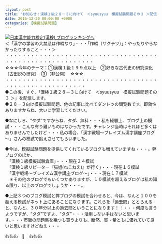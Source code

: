 ```yaml
---
layout: post
title: "お知らせ：漢検１級２８－３に向けて　＜syuusyuu　模擬試験問題その３ ＞配信"
date: 2016-12-20 00:00:00 +0900
categories: [模擬試験問題]
---
```


[![](/syuusyuu9701/assets/images/お知らせ：漢検１級２８－３に向けて-＜syuusyuu-模擬試験問題その３-＞配信-br_c_3028_1.gif)](http://blog.with2.net/link.php?1659096:3028 "日本漢字能力検定(漢検) ブログランキングへ")[日本漢字能力検定(漢検) ブログランキングへ](http://blog.with2.net/link.php?1659096:3028)  
＜「漢字の学習の大禁忌は作輟なり」・・・「作輟（サクテツ）」：やったりやらなかったりすること・・・＞  
・・・・・・・・・・・・・・・・・・・・・・・・・・・・・・・・・・・・・・・・・・・・・・・・・・・・・・・・・  
☆☆☆今年のテーマ：①漢検１級１９９点以上　②好きな古代史の研究深化（古田説の研究）　③（非公開）　☆☆☆　　  
・・・・・・・・・・・・・・・・・・・・・・・・・・・・・・・・・・・・・・・・・・・・・・・・・・・・・・・  
●この後、すぐ、「漢検１級２８－３に向けて　＜syuusyuu　模擬試験問題その３ ＞」を配信します。  
●２８ー３向け模擬試験問題、他の記事に比べてダントツの閲覧数です。即効性ありますからね、大いに学習してください。  
  
●なにしろ、“タダ”ですからね、タダ、無料・・・私も経験上、ブログ上の模試・・・こんな有り難いものはなかったです。チャレンジ当時はそれほど多くはありませんでしたけど・・・私の場合、「漢字戦場～ブレイズム漢字講座ブログ～」さんの模試で鍛えさせてもらいました。  
  
●今は、模擬試験問題を提供してくれているブログも増えていますね・・・。弊ブログのほか、  
　「漢検１級模擬試験倉庫」・・・現在２４模試  
　「漢検１級リピーター『猫姐(ねこねえ)』が行く」・・・現在１６模試  
　「漢字戦場～ブレイズム漢字講座ブログ～」・・・現在１７模試  
　＊その他のブログでもいくつかありますが、１０模試を超えるブログは私の知る限り、以上のブログでしょうか・・・。  
  
●上記３つのブログ模試と弊ブログの模試を合わせると、今は、なんと１００を超える模試がネット上にあることになります。これらを「過去問」ととらえると、なんと、３０年分以上の過去問ということになります！！・・・何度も言うようですが、“タダ”ですよ、“タダ”・・・活用しない手はないと思います。・・・市販の問題集を幾つも買うよりも、断然、質・量ともに優れていて良いと思いますけどねえ・・・  
  
👍👍👍　🐒　👍👍👍  
  
  
  
  
  